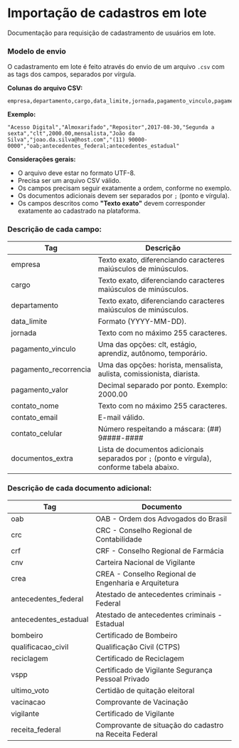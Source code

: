 # **Importação de cadastros em lote**

 Documentação para requisição de cadastramento de usuários em lote.

### **Modelo de envio**

O cadastramento em lote é feito através do envio de um arquivo `.csv` com as tags dos campos, separados por vírgula.

**Colunas do arquivo CSV:**

```
empresa,departamento,cargo,data_limite,jornada,pagamento_vinculo,pagamento_valor,pagamento_recorrencia,contato_nome,contato_email,contato_celular,documentos_extra
```

**Exemplo:**

```
"Acesso Digital","Almoxarifado","Repositor",2017-08-30,"Segunda a sexta","clt",2000.00,mensalista,"João da Silva","joao.da.silva@host.com","(11) 90000-0000","oab;antecedentes_federal;antecedentes_estadual"
```

**Considerações gerais:**

- O arquivo deve estar no formato UTF-8.
- Precisa ser um arquivo CSV válido.
- Os campos precisam seguir exatamente a ordem, conforme no exemplo.
- Os documentos adicionais devem ser separados por `;` (ponto e vírgula).
- Os campos descritos como **"Texto exato"** devem corresponder exatamente ao cadastrado na plataforma.

### **Descrição de cada campo:**

|Tag|Descrição|
|--------|-----|
|empresa|Texto exato, diferenciando caracteres maiúsculos de minúsculos.|
|cargo|Texto exato, diferenciando caracteres maiúsculos de minúsculos.|
|departamento|Texto exato, diferenciando caracteres maiúsculos de minúsculos.|
|data_limite|Formato (YYYY-MM-DD).|
|jornada|Texto com no máximo 255 caracteres.|
|pagamento_vinculo|Uma das opções: clt, estágio, aprendiz, autônomo, temporário.|
|pagamento_recorrencia|Uma das opções: horista, mensalista, aulista, comissionista, diarista.|
|pagamento_valor|Decimal separado por ponto. Exemplo: 2000.00|
|contato_nome|Texto com no máximo 255 caracteres.|
|contato_email|E-mail válido.|
|contato_celular|Número respeitando a máscara: (##) 9####-####|
|documentos_extra|Lista de documentos adicionais separados por `;` (ponto e vírgula), conforme tabela abaixo.|

### **Descrição de cada documento adicional:**

|Tag|Documento|
|--------|-----|
|oab|OAB - Ordem dos Advogados do Brasil|
|crc|CRC - Conselho Regional de Contabilidade|
|crf|CRF - Conselho Regional de Farmácia|
|cnv|Carteira Nacional de Vigilante|
|crea|CREA - Conselho Regional de Engenharia e Arquitetura|
|antecedentes_federal|Atestado de antecedentes criminais - Federal|
|antecedentes_estadual|Atestado de antecedentes criminais - Estadual|
|bombeiro|Certificado de Bombeiro|
|qualificacao_civil|Qualificação Civil (CTPS)|
|reciclagem|Certificado de Reciclagem|
|vspp|Certificado de Vigilante Segurança Pessoal Privado|
|ultimo_voto|Certidão de quitação eleitoral|
|vacinacao|Comprovante de Vacinação|
|vigilante|Certificado de Vigilante|
|receita_federal|Comprovante de situação do cadastro na Receita Federal|
